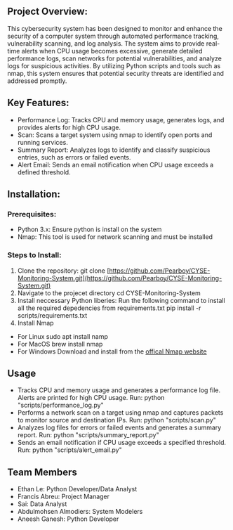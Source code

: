 ## Project Overview: 
This cybersecurity system has been designed to monitor and enhance the security of a computer system through automated performance tracking, vulnerability scanning, and log analysis. The system aims to provide real-time alerts when CPU usage becomes excessive, generate detailed performance logs, scan networks for potential vulnerabilities, and analyze logs for suspicious activities. By utilizing Python scripts and tools such as nmap, this system ensures that potential security threats are identified and addressed promptly.

## Key Features: 
- Performance Log: Tracks CPU and memory usage, generates logs, and provides alerts for high CPU usage.
- Scan: Scans a target system using nmap to identify open ports and running services.
- Summary Report: Analyzes logs to identify and classify suspicious entries, such as errors or failed events.
- Alert Email: Sends an email notification when CPU usage exceeds a defined threshold.

## Installation: 
### Prerequisites:
- Python 3.x: Ensure python is install on the system
- Nmap: This tool is used for network scanning and must be installed

### Steps to Install:
1. Clone the repository:
    git clone [https://github.com/Pearboy/CYSE-Monitoring-System.git](https://github.com/Pearboy/CYSE-Monitoring-System.git)
2. Navigate to the projecet directory
    cd CYSE-Monitoring-System
3. Install neccessary Python liberies: Run the following command to install all the required depedencies from requirements.txt
    pip install -r scripts/requirements.txt
4. Install Nmap
- For Linux
    sudo apt install namp
- For MacOS
    brew install nmap
- For Windows
    Download and install from the [offical Nmap website](https://nmap.org/download.html#windows)

## Usage

- Tracks CPU and memory usage and generates a performance log file. Alerts are printed for high CPU usage.
    Run: python "scripts/performance_log.py"
- Performs a network scan on a target using nmap and captures packets to monitor source and destination IPs.
    Run: python "scripts/scan.py"
- Analyzes log files for errors or failed events and generates a summary report.
    Run: python "scripts/summary_report.py"
- Sends an email notification if CPU usage exceeds a specified threshold.
    Run: python "scripts/alert_email.py"

## Team Members 
- Ethan Le: Python Developer/Data Analyst
- Francis Abreu: Project Manager
- Sai: Data Analyst
- Abdulmohsen Almodiers: System Modelers
- Aneesh Ganesh: Python Developer
